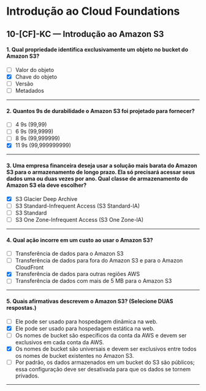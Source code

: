 # Introdução ao Cloud Foundations

## 10-[CF]-KC — Introdução ao Amazon S3

#### 1. Qual propriedade identifica exclusivamente um objeto no bucket do Amazon S3?
- [ ] Valor do objeto
- [x] Chave do objeto
- [ ] Versão
- [ ] Metadados

***

#### 2. Quantos 9s de durabilidade o Amazon S3 foi projetado para fornecer?
- [ ] 4 9s (99,99)
- [ ] 6 9s (99,9999)
- [ ] 8 9s (99,999999)
- [x] 11 9s (99,999999999)
 
***

#### 3. Uma empresa financeira deseja usar a solução mais barata do Amazon S3 para o armazenamento de longo prazo. Ela só precisará acessar seus dados uma ou duas vezes por ano. Qual classe de armazenamento do Amazon S3 ela deve escolher?
- [x] S3 Glacier Deep Archive
- [ ] S3 Standard-Infrequent Access (S3 Standard-IA)
- [ ] S3 Standard
- [ ] S3 One Zone-Infrequent Access (S3 One Zone-IA)

***

#### 4. Qual ação incorre em um custo ao usar o Amazon S3?
- [ ] Transferência de dados para o Amazon S3
- [ ] Transferência de dados para fora do Amazon S3 e para o Amazon CloudFront
- [x] Transferência de dados para outras regiões AWS
- [ ] Transferência de dados com mais de 5 MB para o Amazon S3

***

#### 5. Quais afirmativas descrevem o Amazon S3? (Selecione DUAS respostas.)
- [ ] Ele pode ser usado para hospedagem dinâmica na web.
- [x] Ele pode ser usado para hospedagem estática na web.
- [ ] Os nomes de bucket são específicos da conta da AWS e devem ser exclusivos em cada conta da AWS.
- [x] Os nomes de bucket são universais e devem ser exclusivos entre todos os nomes de bucket existentes no Amazon S3.
- [ ] Por padrão, os dados armazenados em um bucket do S3 são públicos; essa configuração deve ser desativada para que os dados se tornem privados.

***
